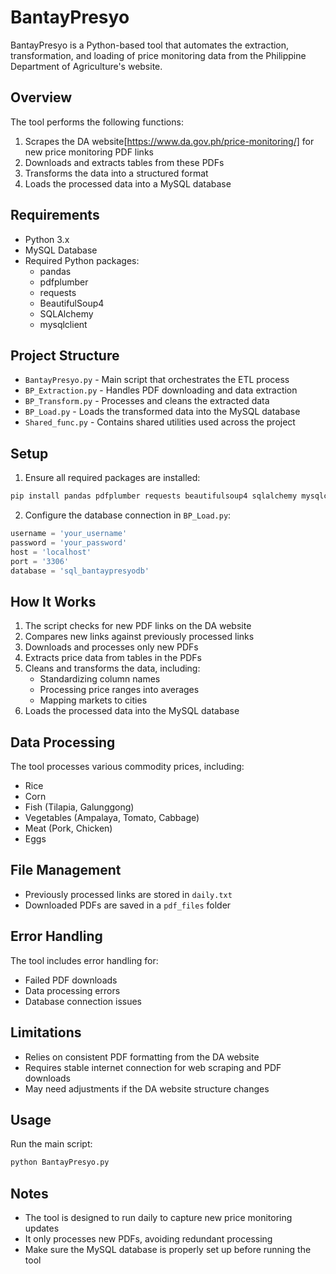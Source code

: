 # BantayPresyo

BantayPresyo is a Python-based tool that automates the extraction, transformation, and loading of price monitoring data from the Philippine Department of Agriculture's website.

## Overview

The tool performs the following functions:
1. Scrapes the DA website[https://www.da.gov.ph/price-monitoring/] for new price monitoring PDF links
2. Downloads and extracts tables from these PDFs
3. Transforms the data into a structured format
4. Loads the processed data into a MySQL database

## Requirements

- Python 3.x
- MySQL Database
- Required Python packages:
  - pandas
  - pdfplumber
  - requests
  - BeautifulSoup4
  - SQLAlchemy
  - mysqlclient

## Project Structure

- `BantayPresyo.py` - Main script that orchestrates the ETL process
- `BP_Extraction.py` - Handles PDF downloading and data extraction
- `BP_Transform.py` - Processes and cleans the extracted data
- `BP_Load.py` - Loads the transformed data into the MySQL database
- `Shared_func.py` - Contains shared utilities used across the project

## Setup

1. Ensure all required packages are installed:
```bash
pip install pandas pdfplumber requests beautifulsoup4 sqlalchemy mysqlclient
```

2. Configure the database connection in `BP_Load.py`:
```python
username = 'your_username'
password = 'your_password'
host = 'localhost'
port = '3306'
database = 'sql_bantaypresyodb'
```

## How It Works

1. The script checks for new PDF links on the DA website
2. Compares new links against previously processed links
3. Downloads and processes only new PDFs
4. Extracts price data from tables in the PDFs
5. Cleans and transforms the data, including:
   - Standardizing column names
   - Processing price ranges into averages
   - Mapping markets to cities
6. Loads the processed data into the MySQL database

## Data Processing

The tool processes various commodity prices, including:
- Rice
- Corn
- Fish (Tilapia, Galunggong)
- Vegetables (Ampalaya, Tomato, Cabbage)
- Meat (Pork, Chicken)
- Eggs

## File Management

- Previously processed links are stored in `daily.txt`
- Downloaded PDFs are saved in a `pdf_files` folder

## Error Handling

The tool includes error handling for:
- Failed PDF downloads
- Data processing errors
- Database connection issues

## Limitations

- Relies on consistent PDF formatting from the DA website
- Requires stable internet connection for web scraping and PDF downloads
- May need adjustments if the DA website structure changes

## Usage

Run the main script:
```bash
python BantayPresyo.py
```

## Notes

- The tool is designed to run daily to capture new price monitoring updates
- It only processes new PDFs, avoiding redundant processing
- Make sure the MySQL database is properly set up before running the tool
